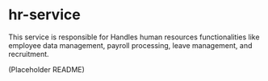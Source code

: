 # hr-service

This service is responsible for Handles human resources functionalities like employee data management, payroll processing, leave management, and recruitment.

(Placeholder README)
